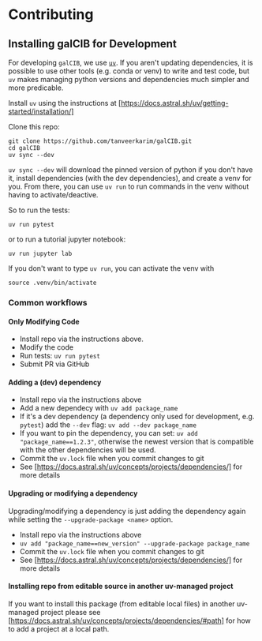 # Contributing

## Installing galCIB for Development

For developing `galCIB`, we use [`uv`](https://docs.astral.sh/uv/).
If you aren't updating dependencies, it is possible to use other tools
(e.g. conda or venv) to write and test code, but `uv` makes managing
python versions and dependencies much simpler and more predicable.

Install `uv` using the instructions at
[https://docs.astral.sh/uv/getting-started/installation/]

Clone this repo:
```
git clone https://github.com/tanveerkarim/galCIB.git
cd galCIB
uv sync --dev
```

`uv sync --dev` will download the pinned version of python if you
don't have it, install dependencies (with the dev dependencies),
and create a venv for you.
From there, you can use `uv run` to run commands in the venv without having
to activate/deactive.

So to run the tests:
```
uv run pytest
```

or to run a tutorial jupyter notebook:
```
uv run jupyter lab
```

If you don't want to type `uv run`, you can activate the venv with
```
source .venv/bin/activate
```

### Common workflows

#### Only Modifying Code

- Install repo via the instructions above.
- Modify the code
- Run tests: `uv run pytest`
- Submit PR via GitHub

#### Adding a (dev) dependency

- Install repo via the instructions above
- Add a new dependecy with `uv add package_name`
- If it's a dev dependency (a dependency only used for development, e.g. `pytest`) add the `--dev` flag: `uv add --dev package_name`
- If you want to pin the dependency, you can set: `uv add "package_name==1.2.3"`, otherwise the newest version that is compatible with the other dependencies will be used.
- Commit the `uv.lock` file when you commit changes to git
- See [https://docs.astral.sh/uv/concepts/projects/dependencies/] for more details

#### Upgrading or modifying a dependency

Upgrading/modifying a dependency is just adding the dependency again while setting the
`--upgrade-package <name>` option.

- Install repo via the instructions above
- `uv add "package_name==new_version" --upgrade-package package_name`
- Commit the `uv.lock` file when you commit changes to git
- See [https://docs.astral.sh/uv/concepts/projects/dependencies/] for more details

#### Installing repo from editable source in another uv-managed project

If you want to install this package (from editable local files)
in another uv-managed project
please see [https://docs.astral.sh/uv/concepts/projects/dependencies/#path]
for how to add a project at a local path. 